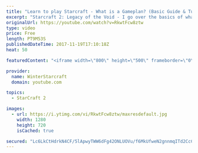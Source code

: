 ```yaml
---
title: "Learn to play Starcraft - What is a Gameplan? (Basic Guide & Tutorial)"
excerpt: "Starcraft 2: Legacy of the Void - I go over the basics of what a gameplan in starcraft 2 is and how to put one together.  Note this is not a guide on WHAT gameplan you should be using as each race!"
originalUrl: https://youtube.com/watch?v=RkwtFcw8ztw
type: video
price: Free
length: PT9M53S
publishedDateTime: 2017-11-19T17:10:18Z
heat: 50

featuredContent: "<iframe width=\"800\" height=\"500\" frameborder=\"0\" src=\"https://www.youtube.com/embed/RkwtFcw8ztw\" allow=\"accelerometer; autoplay; encrypted-media; gyroscope; picture-in-picture\" allowfullscreen></iframe>"

provider:
  name: WinterStarcraft
  domain: youtube.com

topics:
  - StarCraft 2

images:
  - url: https://i.ytimg.com/vi/RkwtFcw8ztw/maxresdefault.jpg
    width: 1280
    height: 720
    isCached: true

secured: "Lc6LkCtHdrkN4CF/5lApwyTWW6dFg42ONLUOVu/f6MkUfweN2gnnmqITd2CcCjqyNcluBZnDnppCdsT28xlVox4OE3B9TNWfNpucxh4tOF8p+748Iu8Y892PmtwucxXep4yzzuCK8iF6HeVdyYBVfYIOdmxZDNKcEJibPGyLzRKxpKJw7l/hzmi3IB8oBC5sP/j2k6rYz/Gjsv2WIBz+DTQbwavLS7RA6qLGXJAy63OROwarDOkOx1/M2X2QJvOBZEwmPEUK/pdHT9xOzlo1HNPkqzY0nL0XdI+37eOaZaMTEqxz9hZz9oJN0X5unuR4ZInUlsKr2FInBCeDg8+LoNED4tSDwNEFQzQPjJmEiWcPOpEX74U/kIKi7UlgCxrMZe7gS+0PUYA5IiZTFvp/zSjqoaxkFGWa/FGgnJf6224=;8faSEeFikHt9q7IJodra3w=="
---
```


